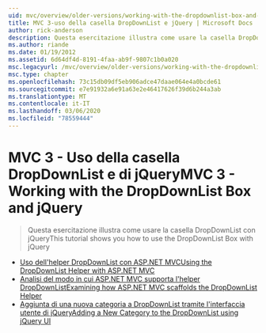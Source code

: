 ```yaml
---
uid: mvc/overview/older-versions/working-with-the-dropdownlist-box-and-jquery/index
title: MVC 3-uso della casella DropDownList e jQuery | Microsoft Docs
author: rick-anderson
description: Questa esercitazione illustra come usare la casella DropDownList con jQuery
ms.author: riande
ms.date: 01/19/2012
ms.assetid: 6d64df4d-8191-4faa-ab9f-9807c1b0a020
msc.legacyurl: /mvc/overview/older-versions/working-with-the-dropdownlist-box-and-jquery
msc.type: chapter
ms.openlocfilehash: 73c15db09df5eb906adce47daae064e4a0bcde61
ms.sourcegitcommit: e7e91932a6e91a63e2e46417626f39d6b244a3ab
ms.translationtype: MT
ms.contentlocale: it-IT
ms.lasthandoff: 03/06/2020
ms.locfileid: "78559444"
---
```

# <a name="mvc-3---working-with-the-dropdownlist-box-and-jquery"></a><span data-ttu-id="ed192-103">MVC 3 - Uso della casella DropDownList e di jQuery</span><span class="sxs-lookup"><span data-stu-id="ed192-103">MVC 3 - Working with the DropDownList Box and jQuery</span></span>

> <span data-ttu-id="ed192-104">Questa esercitazione illustra come usare la casella DropDownList con jQuery</span><span class="sxs-lookup"><span data-stu-id="ed192-104">This tutorial shows you how to use the DropDownList Box with jQuery</span></span>

- [<span data-ttu-id="ed192-105">Uso dell'helper DropDownList con ASP.NET MVC</span><span class="sxs-lookup"><span data-stu-id="ed192-105">Using the DropDownList Helper with ASP.NET MVC</span></span>](using-the-dropdownlist-helper-with-aspnet-mvc.md)
- [<span data-ttu-id="ed192-106">Analisi del modo in cui ASP.NET MVC supporta l'helper DropDownList</span><span class="sxs-lookup"><span data-stu-id="ed192-106">Examining how ASP.NET MVC scaffolds the DropDownList Helper</span></span>](examining-how-aspnet-mvc-scaffolds-the-dropdownlist-helper.md)
- [<span data-ttu-id="ed192-107">Aggiunta di una nuova categoria a DropDownList tramite l'interfaccia utente di jQuery</span><span class="sxs-lookup"><span data-stu-id="ed192-107">Adding a New Category to the DropDownList using jQuery UI</span></span>](adding-a-new-category-to-the-dropdownlist-using-jquery-ui.md)

